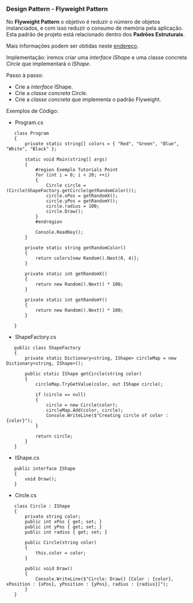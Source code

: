﻿### Design Pattern - Flyweight Pattern

No __Flyweight Pattern__ o objetivo é reduzir o número de objetos instanciados, e com isso reduzir o consumo de memória pela aplicação. 
Esta padrão de projeto está relacionado dentro dos __Padrões Estruturais__.

Mais informações podem ser obtidas neste [endereço](https://www.tutorialspoint.com/design_pattern/flyweight_pattern.htm).

Implementação: iremos criar uma _interface IShape_ e uma classe concreta _Circle_ que implementará o _IShape_.

Passo à passo:
 * Crie a _interface_ IShape.
 * Crie a _classe concreta_ Circle.
 * Crie a _classe concreta_ que implementa o padrão Flyweight.

Exemplos de Código:
 * Program.cs
 ```
    class Program
    {
        private static string[] colors = { "Red", "Green", "Blue", "White", "Black" };

        static void Main(string[] args)
        {
            #region Exemplo Tutorials Point
            for (int i = 0; i < 20; ++i)
            {
                Circle circle = (Circle)ShapeFactory.getCircle(getRandomColor());
                circle.xPos = getRandomX();
                circle.yPos = getRandomY();
                circle.radius = 100;
                circle.Draw();
            }
            #endregion

            Console.ReadKey();
        }

        private static string getRandomColor()
        {
            return colors[new Random().Next(0, 4)];
        }

        private static int getRandomX()
        {
            return new Random().Next() * 100;
        }

        private static int getRandomY()
        {
            return new Random().Next() * 100;
        }

    }
 ```

 * ShapeFactory.cs
 ```
	public class ShapeFactory
    {
        private static Dictionary<string, IShape> circleMap = new Dictionary<string, IShape>();

        public static IShape getCircle(string color)
        {
            circleMap.TryGetValue(color, out IShape circle);

            if (circle == null)
            {
                circle = new Circle(color);
                circleMap.Add(color, circle);
                Console.WriteLine($"Creating circle of color : {color}");
            }

            return circle;
        }
    }
 ```

 * IShape.cs
 ```
    public interface IShape
    {
        void Draw();
    }
 ```

 * Circle.cs
 ```
    class Circle : IShape
    {
        private string color;
        public int xPos { get; set; }
        public int yPos { get; set; }
        public int radius { get; set; }

        public Circle(string color)
        {
            this.color = color;
        }

        public void Draw()
        {
            Console.WriteLine($"Circle: Draw() [Color : {color}, xPosition : {xPos}, yPosition : {yPos}, radius : {radius}]");
        }
    }
 ```